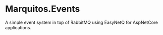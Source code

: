 # Marquitos.Events

A simple event system in top of RabbitMQ using EasyNetQ for AspNetCore applications.
